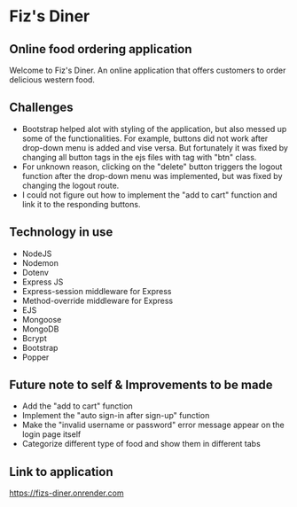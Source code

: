 # Fiz's Diner

## Online food ordering application
Welcome to Fiz's Diner. An online application that offers customers to order delicious western food.

## Challenges

- Bootstrap helped alot with styling of the application, but also messed up some of the functionalities. For example, buttons did not work after drop-down menu is added and vise versa. But fortunately it was fixed by changing all button tags in the ejs files with <a> tag with "btn" class.
- For unknown reason, clicking on the "delete" button triggers the logout function after the drop-down menu was implemented, but was fixed by changing the logout route.
- I could not figure out how to implement the "add to cart" function and link it to the responding buttons.

## Technology in use

- NodeJS
- Nodemon
- Dotenv
- Express JS
- Express-session middleware for Express
- Method-override middleware for Express
- EJS
- Mongoose
- MongoDB
- Bcrypt
- Bootstrap
- Popper

## Future note to self & Improvements to be made

- Add the "add to cart" function
- Implement the "auto sign-in after sign-up" function
- Make the "invalid username or password" error message appear on the login page itself
- Categorize different type of food and show them in different tabs

## Link to application

https://fizs-diner.onrender.com
